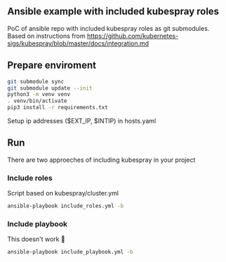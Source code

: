 ## Ansible example with included kubespray roles

PoC of ansible repo with included kubespray roles as git submodules.
Based on instructions from https://github.com/kubernetes-sigs/kubespray/blob/master/docs/integration.md 

## Prepare enviroment
```sh
git submodule sync
git submodule update --init
python3 -m venv venv
. venv/bin/activate
pip3 install -r requirements.txt
```

Setup ip addresses ($EXT_IP, $INTIP) in hosts.yaml

## Run

There are two approeches of including kubespray in your project

### Include roles
Script based on kubespray/cluster.yml
```sh
ansible-playbook include_roles.yml -b
```
### Include playbook
This doesn't work :rotating_light:

```sh
ansible-playbook include_playbook.yml -b
````
